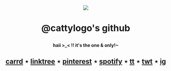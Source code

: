 <p align="center"> <img src="https://i.pinimg.com/564x/10/a3/bb/10a3bb8c674a3e3d4a6437805db72b25.jpg"> </p>

# <p align="center"> @cattylogo's github </p>

<p align="center"> <b> haii >_< !! it's the one & only!~ </b> </p>

## <p align="center"> [carrd](https://catty.crd.co/) ⋆ [linktree](https://linktr.ee/cattylogo) ⋆ [pinterest](https://www.pinterest.com/cattylogo) ⋆ [spotify](https://open.spotify.com/user/o5bjslzllkp6fbic4v0zavd4h?si=1efa8934ab724982&nd=1&dlsi=2f0fe793933341b2) ⋆ [tt](https://www.tiktok.com/@cattylogo) ⋆ [twt](https://x.com/cattylogo) ⋆ [ig](https://www.instagram.com/cattylogo) </p>
